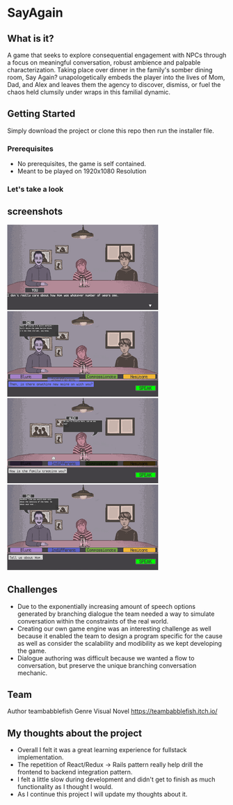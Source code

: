 # SayAgain

## What is it?
A game that seeks to explore consequential engagement with NPCs through a focus on meaningful conversation, robust ambience and palpable characterization. Taking place over dinner in the family's somber dining room, Say Again? unapologetically embeds the player into the lives of Mom, Dad, and Alex and leaves them the agency to discover, dismiss, or fuel the chaos held clumsily under wraps in this familial dynamic.

## Getting Started

Simply download the project or clone this repo then run the installer file.

### Prerequisites

* No prerequisites, the game is self contained.
* Meant to be played on 1920x1080 Resolution 


### Let's take a look

## screenshots
![ss1](https://github.com/jwchau/SayAgain/blob/master/Test/Art/ss1.png)
![ss2](https://github.com/jwchau/SayAgain/blob/master/Test/Art/ss2.png)
![ss3](https://github.com/jwchau/SayAgain/blob/master/Test/Art/ss3.png)
![ss4](https://github.com/jwchau/SayAgain/blob/master/Test/Art/ss4.png)

## Challenges

* Due to the exponentially increasing amount of speech options generated by branching dialogue the team needed a way to simulate conversation within the constraints of the real world.
* Creating our own game engine was an interesting challenge as well because it enabled the team to design a program specific for the cause as well as consider the scalability and modibility as we kept developing the game.
* Dialogue authoring was difficult because we wanted a flow to conversation, but preserve the unique branching conversation mechanic.


## Team
Author teambabblefish
Genre	Visual Novel
https://teambabblefish.itch.io/


## My thoughts about the project

* Overall I felt it was a great learning experience for fullstack implementation.
* The repetition of React/Redux -> Rails pattern really help drill the frontend to backend integration pattern.
* I felt a little slow during development and didn't get to finish as much functionality as I thought I would.
* As I continue this project I will update my thoughts about it.


